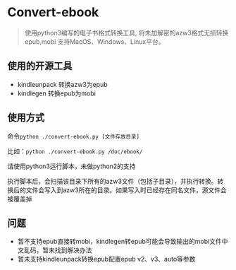 # Convert-ebook

>使用python3编写的电子书格式转换工具,
将未加解密的azw3格式无损转换epub,mobi
> 支持MacOS、Windows、Linux平台。

## 使用的开源工具
- kindleunpack 转换azw3为epub
- kindlegen 转换epub为mobi

## 使用方式

 命令`python ./convert-ebook.py [文件存放目录]`
 
 比如：`python ./convert-ebook.py /doc/ebook/`
 
请使用python3运行脚本，未做python2的支持
 
 执行脚本后，会扫描该目录下所有的azw3文件（包括子目录），并执行转换。转换后的文件会写入到azw3所在的目录。如果写入时已经存在同名文件，源文件会被覆盖掉


## 问题
- 暂不支持epub直接转mobi，kindlegen转epub可能会导致输出的mobi文件中文乱码，暂未找到解决办法
- 暂未支持kindleunpack转换epub配置epub v2、v3、auto等参数

 
